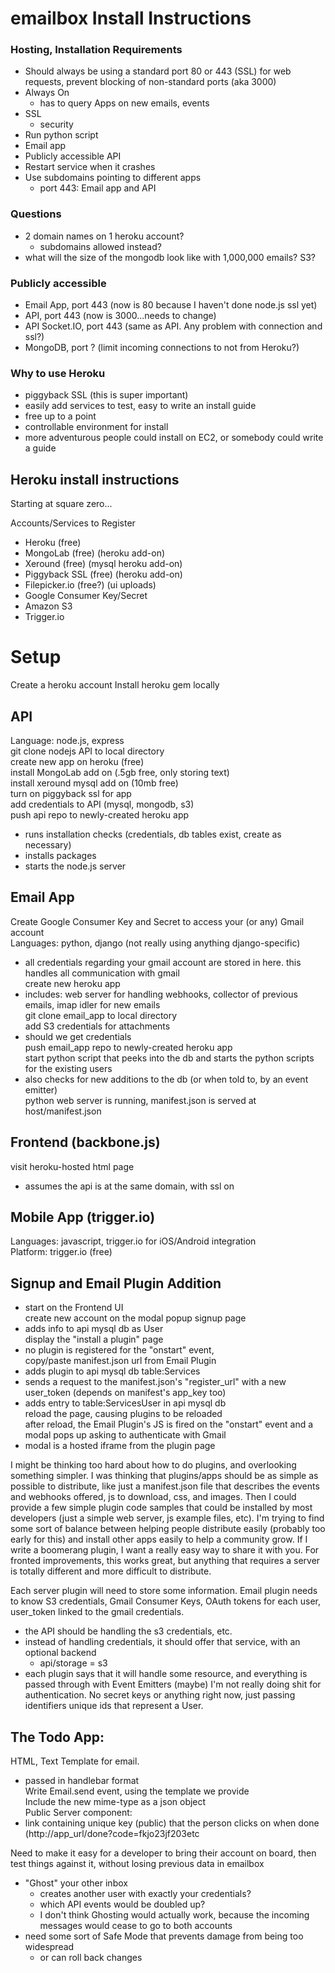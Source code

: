 # emailbox Install Instructions

### Hosting, Installation Requirements
- Should always be using a standard port 80 or 443 (SSL) for web requests, prevent blocking of non-standard ports (aka 3000)  
- Always On  
  - has to query Apps on new emails, events  
- SSL  
  - security  
- Run python script  
- Email app  
- Publicly accessible API  
- Restart service when it crashes  
- Use subdomains pointing to different apps 
  - port 443: Email app and API

### Questions  
- 2 domain names on 1 heroku account?
     - subdomains allowed instead?
- what will the size of the mongodb look like with 1,000,000 emails? S3? 

### Publicly accessible
- Email App, port 443 (now is 80 because I haven't done node.js ssl yet)  
- API, port 443 (now is 3000...needs to change)  
- API Socket.IO, port 443 (same as API. Any problem with connection and ssl?)  
- MongoDB, port ? (limit incoming connections to not from Heroku?)  

### Why to use Heroku  
- piggyback SSL (this is super important)  
- easily add services to test, easy to write an install guide  
- free up to a point  
- controllable environment for install  
- more adventurous people could install on EC2, or somebody could write a guide  

## Heroku install instructions  
Starting at square zero...  

Accounts/Services to Register
- Heroku (free)  
- MongoLab (free) (heroku add-on)  
- Xeround (free) (mysql heroku add-on)  
- Piggyback SSL (free) (heroku add-on)  
- Filepicker.io (free?) (ui uploads)  
- Google Consumer Key/Secret  
- Amazon S3  
- Trigger.io  


# Setup  
Create a heroku account
Install heroku gem locally


## API
Language: node.js, express  
git clone nodejs API to local directory  
create new app on heroku (free)  
install MongoLab add on (.5gb free, only storing text)  
install xeround mysql add on (10mb free)  
turn on piggyback ssl for app  
add credentials to API (mysql, mongodb, s3)  
push api repo to newly-created heroku app  
- runs installation checks (credentials, db tables exist, create as necessary)  
- installs packages  
- starts the node.js server  

## Email App  
Create Google Consumer Key and Secret to access your (or any) Gmail account  
Languages: python, django (not really using anything django-specific)  
- all credentials regarding your gmail account are stored in here. this handles all communication with gmail  
create new heroku app  
- includes: web server for handling webhooks, collector of previous emails, imap idler for new emails  
git clone email_app to local directory  
add S3 credentials for attachments  
- should we get credentials  
push email_app repo to newly-created heroku app  
start python script that peeks into the db and starts the python scripts for the existing users  
- also checks for new additions to the db (or when told to, by an event emitter)  
python web server is running, manifest.json is served at host/manifest.json  

## Frontend (backbone.js)  
visit heroku-hosted html page  
- assumes the api is at the same domain, with ssl on  

## Mobile App (trigger.io)  
Languages: javascript, trigger.io for iOS/Android integration  
Platform: trigger.io (free)  

## Signup and Email Plugin Addition  
- start on the Frontend UI  
create new account on the modal popup signup page  
- adds info to api mysql db as User  
display the "install a plugin" page  
- no plugin is registered for the "onstart" event,   
copy/paste manifest.json url from Email Plugin  
- adds plugin to api mysql db table:Services  
- sends a request to the manifest.json's "register_url" with a new user_token (depends on manifest's app_key too)  
- adds entry to table:ServicesUser in api mysql db  
reload the page, causing plugins to be reloaded  
after reload, the Email Plugin's JS is fired on the "onstart" event and a modal pops up asking to authenticate with Gmail  
- modal is a hosted iframe from the plugin page  

I might be thinking too hard about how to do plugins, and overlooking something simpler. I was thinking that plugins/apps should be as simple as possible to distribute, like just a manifest.json file that describes the events and webhooks offered, js to download, css, and images. Then I could provide a few simple plugin code samples that could be installed by most developers (just a simple web server, js example files, etc). I'm trying to find some sort of balance between helping people distribute easily (probably too early for this) and install other apps easily to help a community grow. If I write a boomerang plugin, I want a really easy way to share it with you. For fronted improvements, this works great, but anything that requires a server is totally different and more difficult to distribute.   

Each server plugin will need to store some information. Email plugin needs to know S3 credentials, Gmail Consumer Keys, OAuth tokens for each user, user_token linked to the gmail credentials.  
- the API should be handling the s3 credentials, etc.  
- instead of handling credentials, it should offer that service, with an optional backend  
     - api/storage = s3  
- each plugin says that it will handle some resource, and everything is passed through with Event Emitters (maybe)
I'm not really doing shit for authentication. No secret keys or anything right now, just passing identifiers unique ids that represent a User.  

## The Todo App:  
HTML, Text Template for email.   
- passed in handlebar format  
Write Email.send event, using the template we provide  
Include the new mime-type as a json object  
Public Server component:  
- link containing unique key (public) that the person clicks on when done (http://app_url/done?code=fkjo23jf203etc  


Need to make it easy for a developer to bring their account on board, then test things against it, without losing previous data in emailbox  
- "Ghost" your other inbox  
     - creates another user with exactly your credentials?  
     - which API events would be doubled up?  
     - I don't think Ghosting would actually work, because the incoming messages would cease to go to both accounts  
- need some sort of Safe Mode that prevents damage from being too widespread  
     - or can roll back changes  

